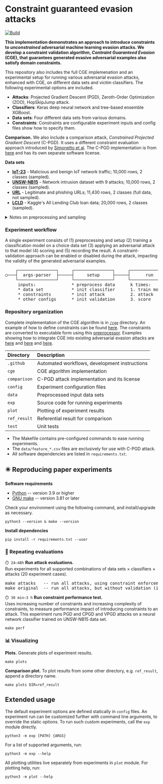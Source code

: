 # Constraint guaranteed evasion attacks

[![Build](https://github.com/aucad/new-experiments/actions/workflows/build.yml/badge.svg)](https://github.com/aucad/new-experiments/actions/workflows/build.yml)

**This implementation demonstrates an approach to introduce constraints to _unconstrained_ adversarial machine learning evasion attacks.
We develop a constraint validation algorithm, _Contraint Guaranteed Evasion_ (CGE), that guarantees generated evasive adversarial examples also satisfy domain constraints.**

This repository also includes the full CGE implemenation and an experimental setup for running various adversarial evasion attacks, enhanced with CGE, on different data sets and victim classifiers.
The following experimental options are included.

- **Attacks**: Projected Gradient Descent (PGD), Zeroth-Order Optimization (ZOO), HopSkipJump attack. 
- **Classifiers**: Keras deep neural network and tree-based ensemble XGBoost.
- **Data sets**: Four different data sets from various domains.
- **Constraints**: Constraints are configurable experiment inputs and config files show how to specify them.

**Comparison.** We also include a comparison attack, _Constrained Projected Gradient Descent_ (C-PGD).
It uses a different constraint evaluation approach introduced by [Simonetto et al](https://arxiv.org/abs/2112.01156).
The C-PGD implementation is from [here](https://github.com/serval-uni-lu/constrained-attacks) and has its own separate software license.

**Data sets**

- [**IoT-23**](https://doi.org/10.5281/zenodo.4743746) - Malicious and benign IoT network traffic; 10,000 rows, 2 classes (sampled).
- [**UNSW-NB15**](https://doi.org/10.1109/MilCIS.2015.7348942) - Network intrusion dataset with 9 attacks; 10,000 rows, 2 classes (sampled). 
- [**URL**](https://doi.org/10.1016/j.engappai.2021.104347) - Legitimate and phishing URLs; 11,430 rows, 2 classes (full data, not sampled).
- [**LCLD**](https://www.kaggle.com/datasets/wordsforthewise/lending-club) - Kaggle's All Lending Club loan data; 20,000 rows, 2 classes (sampled).

<details>
<summary>Notes on preprocessing and sampling</summary>
<ul>
<li>The input data must be numeric and parse to a numeric type.</li>
<li>Categorical attributes must be one-hot encoded.</li>
<li>Data should not be normalized (otherwise constraints must include manual scaling).</li>
<li>All data sets have 50/50 class label distribution.</li>
<li>The provided sampled data sets were generated by <a href="https://waikato.github.io/weka-blog/posts/2019-01-30-sampling/" target="_blank">random sampling without replacement</a>.</li>
</ul>
</details>

### Experiment workflow

A single experiment consists of (1) preprocessing and setup (2) training a classification model on a choice data set (3) applying an adversarial attack to that model (4) scoring and (5) recording the result. 
A constraint-validation approach can be enabled or disabled during the attack, impacting the validity of the generated adversarial examples.

<pre>
    ┌───────────────┐     ┌───────────────┐     ┌───────────────┐     ┌───────────────┐ 
○───┤  args-parser  ├─────┤     setup     ├─────┤      run      ├─────┤      end      ├───◎
    └───────────────┘     └───────────────┘     └───────────────┘     └───────────────┘
     inputs:              * preprocess data      k times:                write result
     * data set           * init classifier      1. train model     
     * constraints        * init attack          2. attack
     * other configs      * init validation      3. score
</pre>

### Repository organization

Complete implementation of the CGE algorithm is in [`/cge`](https://github.com/aucad/cge/tree/main/cge) directory.
An example of how to define constraints can be found [here](https://github.com/aucad/cge/blob/main/config/iot23.yaml).
The constraints are converted to executable form using this [preprocessor](https://github.com/aucad/cge/blob/main/exp/preproc.py#L14-L27).
Examples showing how to integrate CGE into existing adversarial evasion attacks are [here](https://github.com/aucad/cge/blob/main/exp/hopskip.py#L26-L28) and [here](https://github.com/aucad/cge/blob/main/exp/pgd.py#L44) and [here](https://github.com/aucad/cge/blob/main/exp/zoo.py#L44).

| Directory    | Description                                   |
|:-------------|:----------------------------------------------|
| `.github`    | Automated workflows, development instructions |
| `cge`        | CGE algorithm implementation                  |
| `comparison` | C-PGD attack implementation and its license   |
| `config`     | Experiment configuration files                |
| `data`       | Preprocessed input data sets                  |
| `exp`        | Source code for running experiments           |
| `plot`       | Plotting of experiment results                |
| `ref_result` | Referential result for comparison             |
| `test`       | Unit tests                                    |

- The Makefile contains pre-configured commands to ease running experiments.
- The `data/feature_*.csv` files are exclusively for use with C-PGD attack.
- All software dependencies are listed in `requirements.txt`.
  


## ✴️ Reproducing paper experiments

**Software requirements**

* [Python](https://www.python.org/downloads/) -- version 3.9 or higher
* [GNU make](https://www.gnu.org/software/make/manual/make.html) -- version 3.81 or later

Check your environment using the following command, and install/upgrade as necessary.

```
python3 --version & make --version
```

**Install dependencies**

```
pip install -r requirements.txt --user
```

### 📐 Repeating evaluations

`⏱️ 24—48h` **Run attack evaluations.**   
Run experiments for all supported combinations of data sets $\times$ classifiers $\times$ attacks (20 experiment cases). 

<pre>
make attacks   -- run all attacks, using constraint enforcement.
make original  -- run all attacks, but without validation (ignore constraints).
</pre>

`⏱️ 30 min—3 h` **Run constraint performance test.**   
Uses increasing number of constraints and increasing complexity of constraints, to measure performance impact of introducing constraints to an attack. 
This experiment runs PGD and CPGD and VPGD attacks on a neural network classifier trained on UNSW-NB15 data set.

```
make perf
```

### 📊 Visualizing

**Plots.** Generate plots of experiment results.

```
make plots
```

**Comparison plot.** To plot results from some other directory, e.g. `ref_result`, append a directory name.

```
make plots DIR=ref_result
```

## Extended usage

The default experiment options are defined statically in `config` files.
An experiment run can be customized further with command line arguments, to override the static options.
To run such custom experiments, call the `exp` module directly.

```
python3 -m exp [PATH] {ARGS}
```

For a list of supported arguments, run:

```
python3 -m exp --help
```

All plotting utilities live separately from experiments in `plot` module.
For plotting help, run:

```
python3 -m plot --help
```
